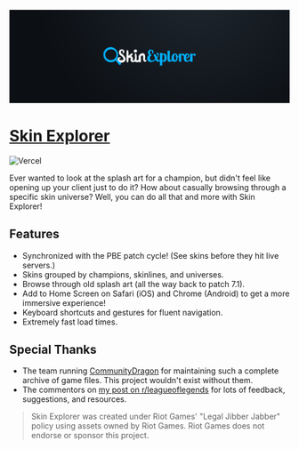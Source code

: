 ![Skin Explorer Logo](assets/banner.png)

# [Skin Explorer](https://skinexplorer.lol)

![Vercel](https://therealsujitk-vercel-badge.vercel.app/?app=skin-explorer)

Ever wanted to look at the splash art for a champion, but didn't feel like opening up your client just to do it? How about casually browsing through a specific skin universe? Well, you can do all that and more with Skin Explorer!

## Features

- Synchronized with the PBE patch cycle! (See skins before they hit live servers.)
- Skins grouped by champions, skinlines, and universes.
- Browse through old splash art (all the way back to patch 7.1).
- Add to Home Screen on Safari (iOS) and Chrome (Android) to get a more immersive experience!
- Keyboard shortcuts and gestures for fluent navigation.
- Extremely fast load times.

## Special Thanks

- The team running [CommunityDragon](https://communitydragon.org/) for maintaining such a complete archive of game files. This project wouldn't exist without them.
- The commentors on [my post on r/leagueoflegends](https://www.reddit.com/r/leagueoflegends/comments/r7c0ir/i_made_skin_explorer_an_online_skin_splash_art/) for lots of feedback, suggestions, and resources.

> Skin Explorer was created under Riot Games' "Legal Jibber Jabber" policy using assets owned by Riot Games. Riot Games does not endorse or sponsor this project.
